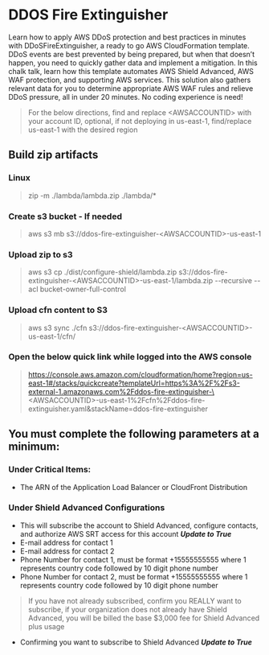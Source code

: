 # DDOS Fire Extinguisher
Learn how to apply AWS DDoS protection and best practices in minutes with DDoSFireExtinguisher, a ready to go AWS CloudFormation template. DDoS events are best prevented by being prepared, but when that doesn’t happen, you need to quickly gather data and implement a mitigation. In this chalk talk, learn how this template automates AWS Shield Advanced, AWS WAF protection, and supporting AWS services. This solution also gathers relevant data for you to determine appropriate AWS WAF rules and relieve DDoS pressure, all in under 20 minutes. No coding experience is need!


> For the below directions, find and replace \<AWSACCOUNTID\> with your account ID, optional, if not deploying in us-east-1, find/replace us-east-1 with the desired region

## Build zip artifacts
### Linux
> zip -m ./lambda/lambda.zip ./lambda/*

### Create s3 bucket - If needed

> aws s3 mb s3://ddos-fire-extinguisher-\<AWSACCOUNTID\>-us-east-1
### Upload zip to s3
> aws s3 cp ./dist/configure-shield/lambda.zip s3://ddos-fire-extinguisher-\<AWSACCOUNTID\>-us-east-1/lambda.zip --recursive --acl bucket-owner-full-control

### Upload cfn content to S3

> aws s3 sync ./cfn s3://ddos-fire-extinguisher-\<AWSACCOUNTID\>-us-east-1/cfn/

### Open the below quick link while logged into the AWS console

> https://console.aws.amazon.com/cloudformation/home?region=us-east-1#/stacks/quickcreate?templateUrl=https%3A%2F%2Fs3-external-1.amazonaws.com%2Fddos-fire-extinguisher-\<AWSACCOUNTID\>-us-east-1%2Fcfn%2Fddos-fire-extinguisher.yaml&stackName=ddos-fire-extinguisher

## You must complete the following parameters at a minimum:
### Under Critical Items:
- The ARN of the Application Load Balancer or CloudFront Distribution

### Under Shield Advanced Configurations

- This will subscribe the account to Shield Advanced, configure contacts, and authorize AWS SRT access for this account ***Update to True***
- E-mail address for contact 1
- E-mail address for contact 2
- Phone Number for contact 1, must be format +15555555555 where 1 represents country code followed by 10 digit phone number
- Phone Number for contact 2, must be format +15555555555 where 1 represents country code followed by 10 digit phone number


> If you have not already subscribed, confirm you REALLY want to subscribe, if your organization does not already have Shield Advanced, you will be billed the base $3,000 fee for Shield Advanced plus usage
- Confirming you want to subscribe to Shield Advanced ***Update to True***
